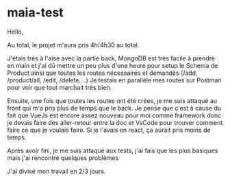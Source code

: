 # maia-test

Hello, 

Au total, le projet m'aura pris 4h/4h30 au total. 

J'étais très à l'aise avec la partie back, MongoDB est très facile à prendre en main et j'ai dû mettre un peu plus d'une heure pour setup le Schema de Product ainsi 
que toutes les routes nécessaires et demandés (/add, /product/all, /edit, /delete....) 
Je testais en parallèle mes routes sur Postman pour voir que tout marchait très bien.

Ensuite, une fois que toutes les routes ont été crées, je me suis attaqué au front qui m'a pris plus de temps que le back. Je pense que c'est à cause du fait
que VueJs est encore assez nouveau pour moi comme framework donc je devais faire des aller-retour entre la doc et VsCode pour trouver comment faire ce que je voulais faire. 
Si je l'avais en react, ça aurait pris moins de temps. 

Après avoir fini, je me suis attaqué aux tests, j'ai fais que les plus basiques mais j'ai rencontré quelques problèmes

J'ai divisé mon travail en 2/3 jours. 
